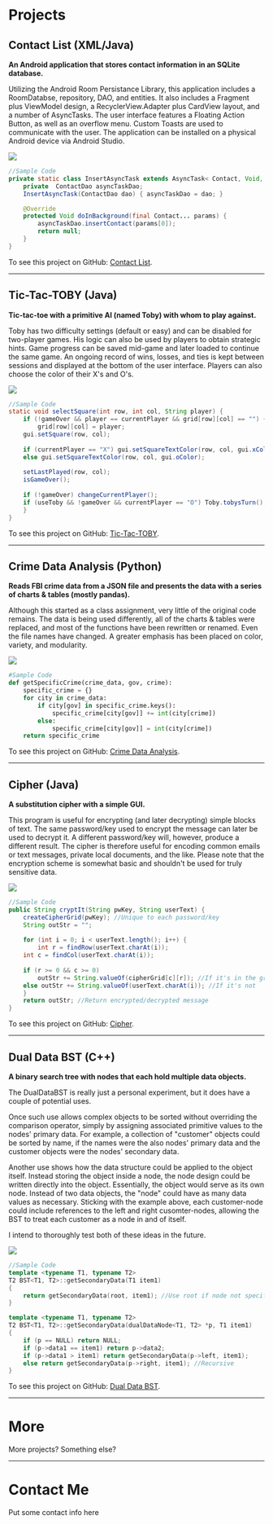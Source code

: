 # Projects

## Contact List (XML/Java)
**An Android application that stores contact information in an SQLite database.**

Utilizing the Android Room Persistance Library, this application includes a RoomDatabse, repository, DAO, and entities. It also includes a Fragment plus ViewModel design, a RecyclerView.Adapter plus CardView layout, and a number of AsyncTasks. The user interface features a Floating Action Button, as well as an overflow menu. Custom Toasts are used to communicate with the user. The application can be installed on a physical Android device via Android Studio.

<img src="images/ContactList-Screenshot.jpg"/>

```java
//Sample Code
private static class InsertAsyncTask extends AsyncTask< Contact, Void, Void> {
    private  ContactDao asyncTaskDao;
    InsertAsyncTask(ContactDao dao) { asyncTaskDao = dao; }

    @Override
    protected Void doInBackground(final Contact... params) {
        asyncTaskDao.insertContact(params[0]);
        return null;
    }
}
```
To see this project on GitHub: [Contact List](https://github.com/J-DeWolfe/ContactList.git).

---

## Tic-Tac-TOBY (Java)
**Tic-tac-toe with a primitive AI (named Toby) with whom to play against.**

Toby has two difficulty settings (default or easy) and can be disabled for two-player games. His logic can also be used by players to obtain strategic hints. Game progress can be saved mid-game and later loaded to continue the same game. An ongoing record of wins, losses, and ties is kept between sessions and displayed at the bottom of the user interface. Players can also choose the color of their X's and O's.

<img src="images/TicTacTOBY-Screenshot.JPG"/>

```java
//Sample Code
static void selectSquare(int row, int col, String player) {
    if (!gameOver && player == currentPlayer && grid[row][col] == "") {
        grid[row][col] = player;
	gui.setSquare(row, col);
	
	if (currentPlayer == "X") gui.setSquareTextColor(row, col, gui.xColor);
	else gui.setSquareTextColor(row, col, gui.oColor);
	
	setLastPlayed(row, col);
	isGameOver();
	
	if (!gameOver) changeCurrentPlayer();
	if (useToby && !gameOver && currentPlayer == "O") Toby.tobysTurn();
    }
}
```
To see this project on GitHub: [Tic-Tac-TOBY](https://github.com/J-DeWolfe/TicTacTOBY.git).

---

## Crime Data Analysis (Python)
**Reads FBI crime data from a JSON file and presents the data with a series of charts & tables (mostly pandas).**

Although this started as a class assignment, very little of the original code remains. The data is being used differently, all of the charts & tables were replaced, and most of the functions have been rewritten or renamed. Even the file names have changed. A greater emphasis has been placed on color, variety, and modularity.

<img src="images/CrimeData-Screenshot.PNG"/>

```python
#Sample Code
def getSpecificCrime(crime_data, gov, crime):
    specific_crime = {}
    for city in crime_data:
        if city[gov] in specific_crime.keys():
            specific_crime[city[gov]] += int(city[crime])
        else:
            specific_crime[city[gov]] = int(city[crime])
    return specific_crime
```
To see this project on GitHub: [Crime Data Analysis](https://github.com/J-DeWolfe/CrimeDataAnalysis.git).

---

## Cipher (Java)
**A substitution cipher with a simple GUI.**

This program is useful for encrypting (and later decrypting) simple blocks of text. The same password/key used to encrypt the message can later be used to decrypt it. A different password/key will, however, produce a different result. The cipher is therefore useful for encoding common emails or text messages, private local documents, and the like. Please note that the encryption scheme is somewhat basic and shouldn't be used for truly sensitive data.

<img src="images/Cipher-Screenshot.PNG"/>

```java
//Sample Code
public String cryptIt(String pwKey, String userText) {
    createCipherGrid(pwKey); //Unique to each password/key
    String outStr = "";
		
    for (int i = 0; i < userText.length(); i++) {
        int r = findRow(userText.charAt(i));
	int c = findCol(userText.charAt(i));
			
	if (r >= 0 && c >= 0)
	    outStr += String.valueOf(cipherGrid[c][r]); //If it's in the grid
	else outStr += String.valueOf(userText.charAt(i)); //If it's not
    }
    return outStr; //Return encrypted/decrypted message
}
```
To see this project on GitHub: [Cipher](https://github.com/J-DeWolfe/Cipher.git).

---

## Dual Data BST (C++)
**A binary search tree with nodes that each hold multiple data objects.**

The DualDataBST is really just a personal experiment, but it does have a couple of potential uses.

Once such use allows complex objects to be sorted without overriding the comparison operator, simply by assigning associated primitive values to the nodes' primary data. For example, a collection of "customer" objects could be sorted by name, if the names were the also nodes' primary data and the customer objects were the nodes' secondary data.

Another use shows how the data structure could be applied to the object itself. Instead storing the object inside a node, the node design could be written directly into the object. Essentially, the object would serve as its own node. Instead of two data objects, the "node" could have as many data values as necessary. Sticking with the example above, each customer-node could include references to the left and right cusomter-nodes, allowing the BST to treat each customer as a node in and of itself.

I intend to thoroughly test both of these ideas in the future.

<img src="images/DualDataBST-Screenshot.JPG"/>

```cpp
//Sample Code
template <typename T1, typename T2>
T2 BST<T1, T2>::getSecondaryData(T1 item1)
{
	return getSecondaryData(root, item1); //Use root if node not specified
}

template <typename T1, typename T2>
T2 BST<T1, T2>::getSecondaryData(dualDataNode<T1, T2> *p, T1 item1)
{
	if (p == NULL) return NULL;
	if (p->data1 == item1) return p->data2;
	if (p->data1 > item1) return getSecondaryData(p->left, item1);
	else return getSecondaryData(p->right, item1); //Recursive
}
```
To see this project on GitHub: [Dual Data BST](https://github.com/J-DeWolfe/DualDataBST.git).

---

# More

More projects?
Something else?

---

# Contact Me

Put some contact info here
